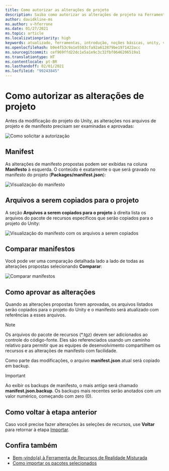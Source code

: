 ```yaml
---
title: Como autorizar as alterações de projeto
description: Saiba como autorizar as alterações de projeto na Ferramenta de Recursos de MR para desenvolvimento do HoloLens e da VR.
author: davidkline-ms
ms.author: v-hferrone
ms.date: 01/27/2021
ms.topic: article
ms.localizationpriority: high
keywords: atualizado, ferramentas, introdução, noções básicas, unity, visual studio, kit de ferramentas, headset de realidade misturada, headset do windows mixed reality, headset de realidade virtual, instalação, Windows, HoloLens, emulador, unreal, openxr
ms.openlocfilehash: b9e4f53c9a1e5503cfa92a612879be1971422acc
ms.sourcegitcommit: cef969ffd22dc1e5a1e9c3c32fbf0646206519a1
ms.translationtype: HT
ms.contentlocale: pt-BR
ms.lasthandoff: 02/01/2021
ms.locfileid: "99243845"
---
```

# <a name="authorizing-project-changes"></a>Como autorizar as alterações de projeto

Antes da modificação do projeto do Unity, as alterações nos arquivos de projeto e de manifesto precisam ser examinadas e aprovadas:

![Como solicitar a autorização](images/FeatureToolApprovalRequest.png)

## <a name="manifest"></a>Manifest

As alterações de manifesto propostas podem ser exibidas na coluna **Manifesto** à esquerda. O conteúdo é exatamente o que será gravado no manifesto do projeto (**Packages/manifest.json**):

![Visualização do manifesto](images/ManifestPreview.png)

## <a name="files-to-be-copied-into-the-project"></a>Arquivos a serem copiados para o projeto

A seção **Arquivos a serem copiados para o projeto** à direita lista os arquivos do pacote de recursos específicos que serão copiados para o projeto do Unity:

![Visualização do manifesto com os arquivos a serem copiados](images/FilesToCopy.png)

## <a name="compare-manifests"></a>Comparar manifestos

Você pode ver uma comparação detalhada lado a lado de todas as alterações propostas selecionando **Comparar**:

![Comparar manifestos](images/FeatureToolCompareManifest.png)

## <a name="approving-changes"></a>Como aprovar as alterações

Quando as alterações propostas forem aprovadas, os arquivos listados serão copiados para o projeto do Unity e o manifesto será atualizado com referências a esses arquivos.

> [!NOTE]
> Os arquivos do pacote de recursos (*.tgz) devem ser adicionados ao controle do código-fonte. Eles são referenciados usando um caminho relativo para permitir que as equipes de desenvolvimento compartilhem os recursos e as alterações de manifesto com facilidade.

 Como parte das modificações, o arquivo **manifest.json** atual será copiado em backup.

> [!IMPORTANT]
> Ao exibir os backups de manifesto, o mais antigo será chamado **manifest.json.backup**. Os backups mais recentes serão anotados com um valor numérico, começando com zero (0).

## <a name="going-back-to-the-previous-step"></a>Como voltar à etapa anterior

Caso você precise fazer alterações às seleções de recursos, use **Voltar** para retornar à etapa [Importar](importing-features.md).

## <a name="see-also"></a>Confira também

- [Bem-vindo(a) à Ferramenta de Recursos de Realidade Misturada](welcome-to-mr-feature-tool.md)
- [Como importar os pacotes selecionados](importing-features.md)
